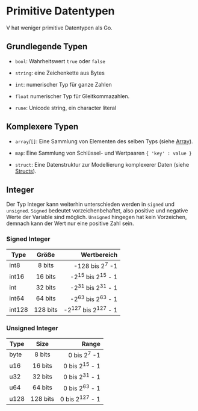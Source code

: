 # Primitive Datentypen

V hat weniger primitive Datentypen als Go.

## Grundlegende Typen

- `bool`: Wahrheitswert `true` oder `false`

- `string`: eine Zeichenkette aus Bytes

- `int`: numerischer Typ für ganze Zahlen

- `float` numerischer Typ für Gleitkommazahlen.

- `rune`: Unicode string, ein character literal

## Komplexere Typen

- `array`/`[]`: Eine Sammlung von Elementen des selben Typs (siehe [Array](../section_3/arrays.md)).

- `map`: Eine Sammlung von Schlüssel- und Wertpaaren `{ 'key' : value }`

- `struct`: Eine Datenstruktur zur Modellierung komplexerer Daten (siehe [Structs](../section_3/struct.md)).

## Integer

Der Typ Integer kann weiterhin unterschieden werden in `signed` und `unsigned`. `Signed` bedeutet vorzeichenbehaftet, also positive und negative Werte der Variable sind möglich.
`Unsigned` hingegen hat kein Vorzeichen, demnach kann der Wert nur eine positive Zahl sein.

### Signed Integer

| Type   |  Größe   |                              Wertbereich |
| ------ | :------: | ---------------------------------------: |
| int8   |  8 bits  |                -128 bis 2<sup>7</sup> -1 |
| int16  | 16 bits  |   -2<sup>15</sup> bis 2<sup>15</sup> - 1 |
| int    | 32 bits  |   -2<sup>31</sup> bis 2<sup>31</sup> - 1 |
| int64  | 64 bits  |   -2<sup>63</sup> bis 2<sup>63</sup> - 1 |
| int128 | 128 bits | -2<sup>127</sup> bis 2<sup>127</sup> - 1 |

### Unsigned Integer

| Type |   Size   |                     Range |
| ---- | :------: | ------------------------: |
| byte |  8 bits  |    0 bis 2<sup>7</sup> -1 |
| u16  | 16 bits  |  0 bis 2<sup>15</sup> - 1 |
| u32  | 32 bits  |  0 bis 2<sup>31</sup> - 1 |
| u64  | 64 bits  |  0 bis 2<sup>63</sup> - 1 |
| u128 | 128 bits | 0 bis 2<sup>127</sup> - 1 |
